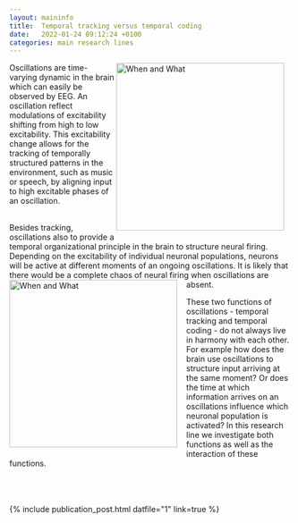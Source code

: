 ```yaml
---
layout: maininfo
title:  Temporal tracking versus temporal coding
date:   2022-01-24 09:12:24 +0100
categories: main research lines
---
```


<img src="{{ site.baseurl }}/assets/images/E011_WhatWhen_TimeFig-06.png" title="When and What information" alt="When and What" width="300" align=right style="padding-right:10pt; padding-bottom:10pt"/>

Oscillations are time-varying dynamic in the brain which can easily be observed by EEG. An oscillation reflect modulations of excitability shifting from high to low excitability. This excitability change allows for the tracking of temporally structured patterns in the environment, such as music or speech, by aligning input to high excitable phases of an oscillation.

<br>
Besides tracking, oscillations also to provide a temporal organizational principle in the brain to structure neural firing. Depending on the excitability of individual neuronal populations, neurons will be active at different moments of an ongoing oscillations. It is likely that there would be a complete chaos of neural firing when oscillations are absent.

<img src="{{ site.baseurl }}/assets/images/E011_WhatWhen_TimeFig-07.png" title="When and What information" alt="When and What" width="300" align=left style="padding-right:10pt; padding-bottom:10pt"/>
<br>

These two functions of oscillations - temporal tracking and temporal coding - do not always live in harmony with each other. For example how does the brain use oscillations to structure input arriving at the same moment? Or does the time at which information arrives on an oscillations influence which neuronal population is activated? In this research line we investigate both functions as well as the interaction of these functions.
<br><br><br><br>

{% include publication_post.html datfile="1" link=true %}
